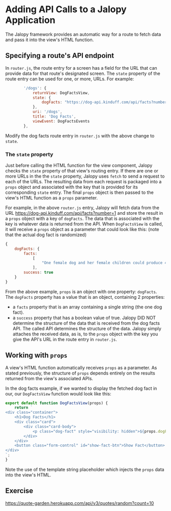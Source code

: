 # Adding API Calls to a Jalopy Application

The Jalopy framework provides an automatic way for a route to fetch data and pass it into the view's HTML function. 

## Specifying a route's API endpoint

In `router.js`, the route entry for a screen has a field for the URL that can provide data for that route's designated screen. The `state` property of the route entry can be used for one, or more, URLs. For example:

```js
        '/dogs': {
            returnView: DogFactsView,
            state: {
                dogFacts: "https://dog-api.kinduff.com/api/facts?number=1"
            },
            uri: '/dogs',
            title: 'Dog Facts',
            viewEvent: DogFactsEvents
        },
```

Modify the dog facts route entry in `router.js` with the above change to `state`.

### The `state` property

Just before calling the HTML function for the view component, Jalopy checks the `state` property of that view's routing entry. If there are one or more URLs in the the `state` property, Jalopy uses `fetch` to send a request to each of the URLs. The resulting data from each request is packaged into a `props` object and associated with the key that is provided for its corresponding `state` entry. The final `props` object is then passed to the view's HTML function as a `props` parameter. 

For example, in the above `router.js` entry, Jalopy will fetch data from the URL https://dog-api.kinduff.com/api/facts?number=1 and store the result in a `props` object with a key of `dogFacts`. The data that is associated with the key is whatever data is returned from the API. When `DogFactsView` is called, it will receive a `props` object as a parameter that could look like this: (note that the actual dog fact is randomized)

```js
{
    dogFacts: {
        facts: 
            [
                "One female dog and her female children could produce 4,372 puppies in seven years."
            ],
        success: true
    }
}
```
From the above example, `props` is an object with one property: `dogFacts`. The `dogFacts` property has a value that is an object, containing 2 properties:
- a `facts` property that is an array containing a single string (the one dog fact).
- a `success` property that has a boolean value of true.
Jalopy DID NOT determine the structure of the data that is received from the dog facts API. The called API determines the structure of the data. Jalopy simply attaches the received data, as is, to the `props` object with the key you give the API's URL in the route entry in `router.js`.

## Working with `props`
A view's HTML function automatically receives `props` as a parameter. As stated previously, the structure of `props` depends entirely on the results returned from the view's associated APIs. 

In the dog facts example, if we wanted to display the fetched dog fact in our, our `DogFactsView` function would look like this:
```js
export default function DogFactsView(props) {
    return `
<div class="container">
    <h1>Dog Facts</h1>
    <div class="card">
        <div class="card-body">
            <p class="dog-fact" style="visibility: hidden">${props.dogFacts.facts[0]}</p>
        </div>
    </div>
    <button class="form-control" id="show-fact-btn">Show Fact</button>
</div>
`;
}
```
Note the use of the template string placeholder which injects the `props` data into the view's HTML.

## Exercise

https://quote-garden.herokuapp.com/api/v3/quotes/random?count=10